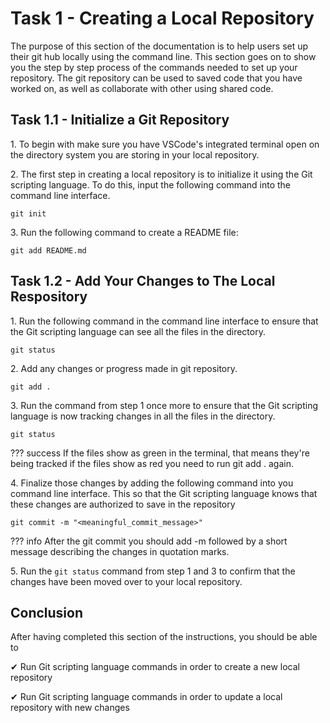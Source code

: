 # Task 1 - Creating a Local Repository

The purpose of this section of the documentation is to help users set up their git hub locally using the command line. This section goes on to show you the step by step process
of the commands needed to set up your repository. The git repository can  be used to saved code that you have worked on, as well as collaborate with other using shared code.

## Task 1.1 - Initialize a Git Repository

1\. To begin with make sure you have VSCode's integrated terminal open on the directory system you are storing in your local repository.

2\. The first step in creating a local repository is to initialize it using the Git scripting language. To do this, input the following command into the command line interface.

```git
git init
```

3\. Run the following command to create a README file:

```git
git add README.md
```

## Task 1.2 - Add Your Changes to The Local Respository

1\. Run the following command in the command line interface to ensure that the Git scripting language can see all the files in the directory.

```git
git status
```

2\. Add any changes or progress made in git repository.

```git
git add .
```

3\. Run the command from step 1 once more to ensure that the Git scripting language is now tracking changes in all the files in the directory.

```git
git status
```

??? success
    If the files show as green in the terminal, that means they're being
    tracked if the files show as red you need to run git add . again.

4\. Finalize those changes by adding the following command into you command line interface. This so that the Git scripting language knows that these changes are authorized to save in the repository

```git
git commit -m "<meaningful_commit_message>"
```

??? info
    After the git commit you should add -m followed by a short message describing the changes in quotation marks.

5\. Run the `git status` command from step 1 and 3 to confirm that the changes have been moved over to your local repository.

## Conclusion

After having completed this section of the instructions, you should be able to

&#10004; Run Git scripting language commands in order to create a new local repository

&#10004; Run Git scripting language commands in order to update a local repository with new changes
